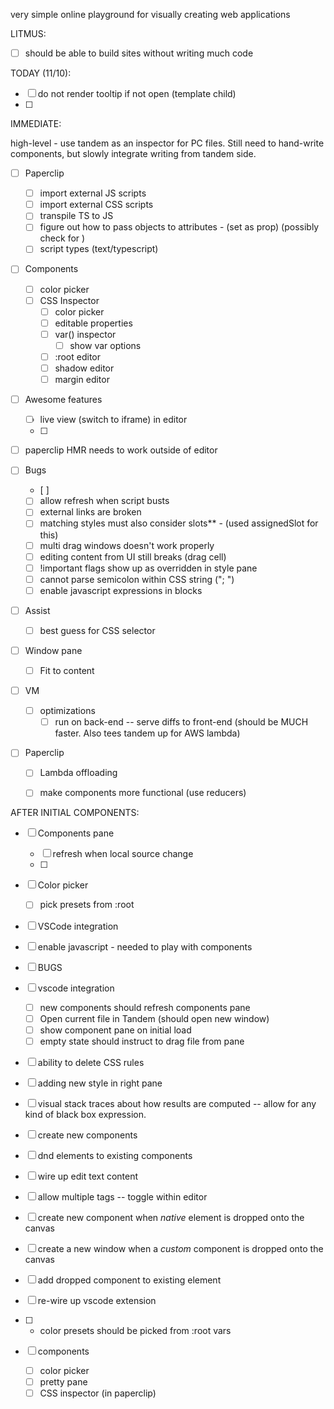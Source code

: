 very simple online playground for visually creating web applications

LITMUS:

- [ ] should be able to build sites without writing much code

TODAY (11/10): 

- [ ] do not render tooltip if not open (template child)
- [ ]

IMMEDIATE:

high-level - use tandem as an inspector for PC files. Still need to hand-write components, but slowly integrate writing from tandem side.

- [ ] Paperclip
  - [ ] import external JS scripts
  - [ ] import external CSS scripts
  - [ ] transpile TS to JS 
  - [ ] figure out how to pass objects to attributes - (set as prop) (possibly check for <props>)
  - [ ] script types (text/typescript)

- [ ] Components
  - [ ] color picker
  - [ ] CSS Inspector
    - [ ] color picker
    - [ ] editable properties
    - [ ] var() inspector
      - [ ] show var options
    - [ ] :root editor
    - [ ] shadow editor
    - [ ] margin editor

- [ ] Awesome features
   - [ ] live view (switch to iframe) in editor
   - [ ] 

- [ ] paperclip HMR needs to work outside of editor

- [ ] Bugs
  - [ ] 
  - [ ] allow refresh when script busts
  - [ ] external links are broken
  - [ ] matching styles must also consider slots** - (used assignedSlot for this)
  - [ ] multi drag windows doesn't work properly
  - [ ] editing content from UI still breaks (drag cell)
  - [ ] !important flags show up as overridden in style pane
  - [ ] cannot parse semicolon within CSS string ("; ")
  - [ ] enable javascript expressions in blocks

- [ ] Assist
  - [ ] best guess for CSS selector

- [ ] Window pane
  - [ ] Fit to content

- [ ] VM
  - [ ] optimizations
    - [ ] run on back-end -- serve diffs to front-end (should be MUCH faster. Also tees tandem up for AWS lambda)

- [ ] Paperclip
  - [ ] Lambda offloading
  - [ ] make components more functional (use reducers)


AFTER INITIAL COMPONENTS:

- [ ] Components pane
  - [ ] refresh when local source change
  - [ ] 

- [ ] Color picker
  - [ ] pick presets from :root

- [ ] VSCode integration

- [ ] enable javascript - needed to play with components
- [ ] BUGS
- [ ] vscode integration
  - [ ] new components should refresh 
  components pane
  - [ ] Open current file in Tandem (should open new window)
  - [ ] show component pane on initial load
  - [ ] empty state should instruct to drag file from pane
- [ ] ability to delete CSS rules
- [ ] adding new style in right pane
- [ ] visual stack traces about how results are computed -- allow for any kind of black box expression.
- [ ] create new components
- [ ] dnd elements to existing components
- [ ] wire up edit text content
- [ ] allow multiple <preview /> tags -- toggle within 
editor
- [ ] create new component when _native_ element is dropped onto the canvas
- [ ] create a new window when a _custom_ component is dropped onto the canvas
- [ ] add dropped component to existing element
- [ ] re-wire up vscode extension
- [ ] * color presets should be picked from :root vars

- [ ] components
  - [ ] color picker
  - [ ] pretty pane
  - [ ] CSS inspector (in paperclip)
